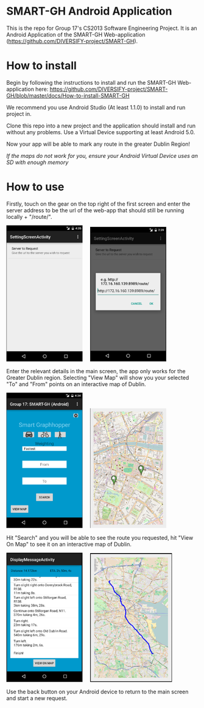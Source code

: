 # SMART-GH Android Application

This is the repo for Group 17's CS2013 Software Engineering Project.
It is an Android Application of the SMART-GH Web-application (https://github.com/DIVERSIFY-project/SMART-GH).

# How to install

Begin by following the instructions to install and run the SMART-GH Web-application here: https://github.com/DIVERSIFY-project/SMART-GH/blob/master/docs/How-to-install-SMART-GH

We recommend you use Android Studio (At least 1.1.0) to install and run project in.

Clone this repo into a new project and the application should install and run without any problems. 
Use a Virtual Device supporting at least Android 5.0. 

Now your app will be able to mark any route in the greater Dublin Region!

*If the maps do not work for you, ensure your Android Virtual Device uses an SD with enough memory*

# How to use

Firstly, touch on the gear on the top right of the first screen and enter the server address to be the url of the web-app that should still be running locally + "/route/".

<div>
  <p>
    <img src="/HowToUse/UrlSelectSetting.png" width="200"/>
    &nbsp;&nbsp;&nbsp;
    <img src="/HowToUse/UrlSelectSettingInput.png" width="200"/>
  </p>
</div>

Enter the relevant details in the main screen, the app only works for the Greater Dublin region.
Selecting "View Map" will show you your selected "To" and "From" points on an interactive map of Dublin.

<div>
  <p>
    <img src="/HowToUse/MainScreen.png" width="200"/>
    &nbsp;&nbsp;&nbsp;
    <img src="/HowToUse/MapSelectScreen.png" width="200"/>
  </p>
</div>
Hit "Search" and you will be able to see the route you requested, hit "View On Map" to see it on an interactive map of Dublin.

<div>
  <p>
    <img src="/HowToUse/InfoScreen.png" width="200"/>
    &nbsp;&nbsp;&nbsp;
    <img src="/HowToUse/LongMapRouteScreen.png" width="215"/>
  </p>
</div>

Use the back button on your Android device to return to the main screen and start a new request.
